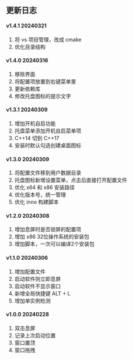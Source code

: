 ## 更新日志

#### v1.4.1 20240321
1. 将 vs 项目管理，改成 cmake
2. 优化目录结构

####  v1.4.0 20240316
1. 移除界面
2. 将配置项放置到右键菜单里
3. 更新依赖库
4. 修改托盘图标的提示文字

####  v1.3.1 20240309
1. 增加开机自启功能
2. 托盘菜单添加开机自启菜单项
3. C++14 切到 C++17
4. 安装时默认勾选创建桌面图标

####  v1.3.0 20240309
1. 将配置文件移到用户数据目录
2. 托盘图标新增设置菜单，点击后直接打开配置文件
3. 优化 x64 和 x86 安装路径
4. 优化版本号，统一管理
5. 优化 inno 构建脚本

####  v1.2.0 20240308
1. 增加息屏时是否锁屏的配置项
2. 增加 x86 32位操作系统的安装包
3. 增加脚本，一次可以编译2个安装包

####  v1.1.0 20240306
1. 增加配置文件
2. 启动软件则立即息屏
3. 启动软件不显示窗口
4. 新增全局快捷键 ALT + L
5. 增加单实例检测

####  v1.0.0 20240228
1. 双击息屏
2. 记录上次启动位置
3. 窗口置顶
4. 窗口拖拽